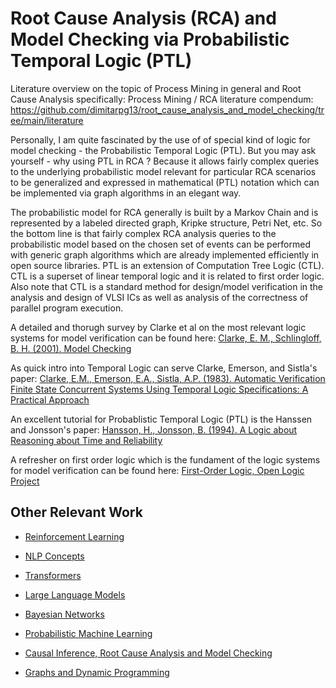 # Root Cause Analysis (RCA) and Model Checking via Probabilistic Temporal Logic (PTL)

Literature overview on the topic of Process Mining in general and Root Cause Analysis specifically:
Process Mining / RCA literature compendum:
https://github.com/dimitarpg13/root_cause_analysis_and_model_checking/tree/main/literature

Personally, I am quite fascinated by the use of of special kind of logic for model checking - the Probabilistic Temporal Logic (PTL).
But you may ask yourself - why using PTL in RCA ?
Because it allows fairly complex queries to the underlying probabilistic model relevant for particular RCA scenarios to be generalized and expressed in mathematical (PTL) notation which can be implemented via graph algorithms in an elegant way.

The probabilistic model for RCA generally is built by a Markov Chain and is represented by a labeled directed graph, Kripke structure, Petri Net, etc. So the bottom line is that fairly complex RCA analysis queries to the probabilistic model based on the chosen set of events can be performed with generic graph algorithms which are already implemented efficiently in open source libraries.
PTL is an extension of  Computation Tree Logic (CTL). CTL is a superset of linear temporal logic and it is related to first order logic. Also note that CTL  is a  standard method for design/model verification in the analysis and design of VLSI ICs as well as analysis of  the correctness of parallel program execution.

A detailed and thorugh survey by Clarke et al on the most relevant logic systems for model verification can be found here:
[Clarke, E. M., Schlingloff, B. H. (2001). Model Checking](https://github.com/dimitarpg13/root_cause_analysis_and_model_checking/blob/main/literature/ModelChecking/ModelChecking_ClarkeSchlingloff1999.pdf)

As quick intro into Temporal Logic can serve Clarke, Emerson, and Sistla's paper:
[Clarke, E.M., Emerson, E.A., Sistla, A.P. (1983). Automatic Verification Finite State Concurrent Systems Using Temporal Logic Specifications: A Practical Approach](https://github.com/dimitarpg13/root_cause_analysis_and_model_checking/blob/main/literature/ModelChecking/AutomaticVerifictionOfFiniteStateConcurrentSystemUsingTemporalLogicSpecification.pdf)

An excellent tutorial for Probablistic Temporal Logic (PTL) is the Hanssen and Jonsson's paper:
[Hansson, H., Jonsson, B. (1994). A Logic about Reasoning about Time and Reliability](https://github.com/dimitarpg13/root_cause_analysis_and_model_checking/blob/main/literature/ModelChecking/ALogicforReasoningaboutTimeandReliability_Hansson_Johnson_1994.pdf)

A refresher on first order logic which is the fundament of the logic systems for model verification can be found here:
[First-Order Logic, Open Logic Project](https://github.com/dimitarpg13/root_cause_analysis_and_model_checking/blob/main/literature/ModelChecking/first-order-logic-OpenLogicProject.pdf)


## Other Relevant Work
 
 * [Reinforcement Learning](https://github.com/dimitarpg13/reinforcement_learning_and_game_theory/blob/main/ReinforcementLearningAndGameTheoryResources.md)

 * [NLP Concepts](https://github.com/dimitarpg13/nlp_concepts/blob/main/NLPResources.md)
 
 * [Transformers](https://github.com/dimitarpg13/transformers_intro/blob/main/TransformersResources.md)
 
 * [Large Language Models](https://github.com/dimitarpg13/large_language_models/blob/main/LargeLanguageModelsResoruces.md)
 
 * [Bayesian Networks](https://github.com/dimitarpg13/learning_bayesian_networks/blob/main/LearningBayesianNetworksResources.md)
 
 * [Probabilistic Machine Learning](https://github.com/dimitarpg13/probabilistic_machine_learning/blob/main/ProbabilisticMachineLearningResources.md)
 
 * [Causal Inference, Root Cause Analysis and Model Checking](https://github.com/dimitarpg13/root_cause_analysis_and_model_checking/blob/main/RootCauseAnalysisResources.md)
 
 * [Graphs and Dynamic Programming](https://github.com/dimitarpg13/graphs_and_dynamic_programming)
